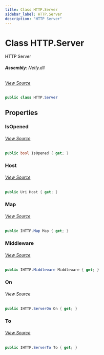 ```yaml
---
title: Class HTTP.Server
sidebar_label: HTTP.Server
description: "HTTP Server"
---
```

# Class HTTP.Server
HTTP Server

###### **Assembly**: Netly.dll
###### [View Source](https://github.com/alec1o/Netly/blob/dev/src/http/partials/Server/HTTP.Server.cs#L8)
```csharp title="Declaration"
public class HTTP.Server
```
## Properties
### IsOpened

###### [View Source](https://github.com/alec1o/Netly/blob/dev/src/http/partials/Server/HTTP.Server.cs#L23)
```csharp title="Declaration"
public bool IsOpened { get; }
```
### Host

###### [View Source](https://github.com/alec1o/Netly/blob/dev/src/http/partials/Server/HTTP.Server.cs#L24)
```csharp title="Declaration"
public Uri Host { get; }
```
### Map

###### [View Source](https://github.com/alec1o/Netly/blob/dev/src/http/partials/Server/HTTP.Server.cs#L25)
```csharp title="Declaration"
public IHTTP.Map Map { get; }
```
### Middleware

###### [View Source](https://github.com/alec1o/Netly/blob/dev/src/http/partials/Server/HTTP.Server.cs#L26)
```csharp title="Declaration"
public IHTTP.Middleware Middleware { get; }
```
### On

###### [View Source](https://github.com/alec1o/Netly/blob/dev/src/http/partials/Server/HTTP.Server.cs#L27)
```csharp title="Declaration"
public IHTTP.ServerOn On { get; }
```
### To

###### [View Source](https://github.com/alec1o/Netly/blob/dev/src/http/partials/Server/HTTP.Server.cs#L28)
```csharp title="Declaration"
public IHTTP.ServerTo To { get; }
```
